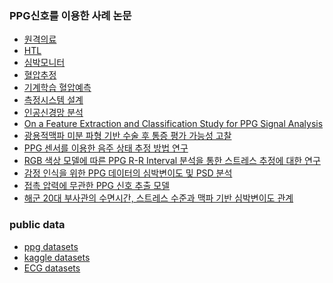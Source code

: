 ### PPG신호를 이용한 사례 논문
* [원격의료](papers/AI%20기술을%20이용한%20PPG%20기반%20원격의료%20데이터의%20신뢰성%20평가.pdf)
* [HTL](papers/HTL.2016.0006.pdf)
* [심박모니터](papers/PPG%20센서를%20이용한%20심박%20모니터링%20시스템%20구현.pdf)
* [혈압추정](papers/PPG%20신호를%20기반으로%20한%20혈압추정%20알고리즘%20개발.pdf)
* [기계학습 혈압예측](papers/PPG%20신호를%20이용한%20기계학습%20기반%20혈압%20단계%20예측.pdf)
* [측정시스템 설계](papers/PPG%20측정시스템%20설계%20및%20구현.pdf)
* [인공신경망 분석](papers/광용적맥파(PPG)의%20심층신경망(DNN)%20분석을%20통한%20원격의료%20데이터의%20신뢰성%20평가.pdf)
* [On a Feature Extraction and Classification Study for PPG Signal Analysis](https://www.scirp.org/journal/paperinformation.aspx?paperid=112523)
* [광용적맥파 미분 파형 기반 수술 후 통증 평가 가능성 고찰](papers/kieet_201807_025%20(2).pdf)
* [PPG 센서를 이용한 음주 상태 추정 방법 연구](papers/PPG%20센서를%20이용한%20음주%20상태%20추정%20방법%20연구.pdf)
* [RGB 색상 모델에 따른 PPG R-R Interval 분석을 통한 스트레스 추정에 대한 연구](papers/RGB%20색상%20모델에%20따른%20PPG%20R-R%20Interval%20분석을%20통한%20스트레스%20추정에%20대한%20연구.pdf)
* [감정 인식을 위한 PPG 데이터의 심박변이도 및 PSD 분석](papers/감정%20인식을%20위한%20PPG%20데이터의%20심박변이도%20및%20PSD%20분석.pdf)
* [접촉 압력에 무관한 PPG 신호 추출 모델](papers/접촉%20압력에%20무관한%20PPG%20신호%20추출%20모델.pdf)
* [해군 20대 부사관의 수면시간, 스트레스 수준과 맥파 기반 심박변이도 관계](papers/해군%2020대%20부사관의%20수면시간,%20스트레스%20수준과%20맥파%20기반%20심박변이도%20관계.pdf)

### public data
* [ppg datasets](https://peterhcharlton.github.io/post/ppg_datasets/) 
* [kaggle datasets](https://www.kaggle.com/datasets/sirrabbit/ppg-dataset) 
* [ECG datasets](https://www.kaggle.com/datasets/bjoernjostein/china-12lead-ecg-challenge-database/code)
